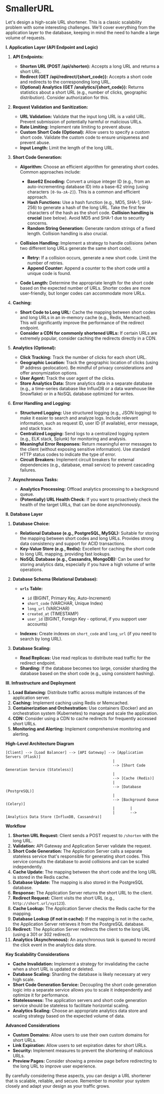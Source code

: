 # SmallerURL

Let's design a high-scale URL shortener. This is a classic scalability problem with some interesting challenges. We'll cover everything from the application layer to the database, keeping in mind the need to handle a large volume of requests.

**I. Application Layer (API Endpoint and Logic)**

1.  **API Endpoints:**

    *   **Shorten URL (POST /api/shorten):**  Accepts a long URL and returns a short URL.
    *   **Redirect (GET /api/redirect/{short_code}):**  Accepts a short code and redirects to the corresponding long URL.
    *   **(Optional) Analytics (GET /analytics/{short_code}):**  Returns statistics about a short URL (e.g., number of clicks, geographic distribution). Consider authorization for this.

2.  **Request Validation and Sanitization:**

    *   **URL Validation:**  Validate that the input long URL is a valid URL. Prevent submission of potentially harmful or malicious URLs.
    *   **Rate Limiting:**  Implement rate limiting to prevent abuse.
    *   **Custom Short Code (Optional):**  Allow users to specify a custom short code. Validate the custom code to ensure uniqueness and prevent abuse.
    *   **Input Length:**  Limit the length of the long URL.

3.  **Short Code Generation:**

    *   **Algorithm:**  Choose an efficient algorithm for generating short codes. Common approaches include:

        *   **Base62 Encoding:** Convert a unique integer ID (e.g., from an auto-incrementing database ID) into a base-62 string (using characters `[0-9a-zA-Z]`). This is a common and efficient approach.
        *   **Hash Functions:** Use a hash function (e.g., MD5, SHA-1, SHA-256) to generate a hash of the long URL. Take the first few characters of the hash as the short code.  **Collision handling is crucial** (see below). Avoid MD5 and SHA-1 due to security concerns.
        *   **Random String Generation:** Generate random strings of a fixed length. Collision handling is also crucial.

    *   **Collision Handling:** Implement a strategy to handle collisions (when two different long URLs generate the same short code).

        *   **Retry:** If a collision occurs, generate a new short code.  Limit the number of retries.
        *   **Append Counter:**  Append a counter to the short code until a unique code is found.

    *   **Code Length:**  Determine the appropriate length for the short code based on the expected number of URLs.  Shorter codes are more user-friendly, but longer codes can accommodate more URLs.

4.  **Caching:**

    *   **Short Code to Long URL:** Cache the mapping between short codes and long URLs in an in-memory cache (e.g., Redis, Memcached). This will significantly improve the performance of the redirect endpoint.
    *   **Consider a CDN for commonly shortened URLs:**  If certain URLs are extremely popular, consider caching the redirects directly in a CDN.

5.  **Analytics (Optional):**

    *   **Click Tracking:** Track the number of clicks for each short URL.
    *   **Geographic Location:** Track the geographic location of clicks (using IP address geolocation). Be mindful of privacy considerations and offer anonymization options.
    *   **User Agent:** Track the user agent of the clicks.
    *   **Store Analytics Data:** Store analytics data in a separate database (e.g., a time-series database like InfluxDB or a data warehouse like Snowflake) or in a NoSQL database optimized for writes.

6.  **Error Handling and Logging:**

    *   **Structured Logging:**  Use structured logging (e.g., JSON logging) to make it easier to search and analyze logs.  Include relevant information, such as request ID, user ID (if available), error message, and stack trace.
    *   **Centralized Logging:**  Send logs to a centralized logging system (e.g., ELK stack, Splunk) for monitoring and analysis.
    *   **Meaningful Error Responses:**  Return meaningful error messages to the client (without exposing sensitive information).  Use standard HTTP status codes to indicate the type of error.
    *   **Circuit Breakers:**  Implement circuit breakers for external dependencies (e.g., database, email service) to prevent cascading failures.

7.  **Asynchronous Tasks:**

    *   **Analytics Processing:**  Offload analytics processing to a background queue.
    *   **(Potentially) URL Health Check:** If you want to proactively check the health of the target URLs, that can be done asynchronously.

**II. Database Layer**

1.  **Database Choice:**

    *   **Relational Database (e.g., PostgreSQL, MySQL):** Suitable for storing the mapping between short codes and long URLs. Provides strong data consistency and support for ACID transactions.
    *   **Key-Value Store (e.g., Redis):**  Excellent for caching the short code to long URL mapping, providing fast lookups.
    *   **NoSQL Database (e.g., Cassandra, MongoDB):** Can be used for storing analytics data, especially if you have a high volume of write operations.

2.  **Database Schema (Relational Database):**

    *   **`urls` Table:**
        *   `id` (BIGINT, Primary Key, Auto-Increment)
        *   `short_code` (VARCHAR, Unique Index)
        *   `long_url` (VARCHAR)
        *   `created_at` (TIMESTAMP)
        *   `user_id` (BIGINT, Foreign Key - optional, if you support user accounts)

    *   **Indexes:** Create indexes on `short_code` and `long_url` (if you need to search by long URL).

3.  **Database Scaling:**

    *   **Read Replicas:**  Use read replicas to distribute read traffic for the redirect endpoint.
    *   **Sharding:**  If the database becomes too large, consider sharding the database based on the short code (e.g., using consistent hashing).

**III. Infrastructure and Deployment**

1.  **Load Balancing:**  Distribute traffic across multiple instances of the application server.
2.  **Caching:**  Implement caching using Redis or Memcached.
3.  **Containerization and Orchestration:** Use containers (Docker) and an orchestration system (Kubernetes) to manage and scale the application.
4.  **CDN:** Consider using a CDN to cache redirects for frequently accessed short URLs.
5.  **Monitoring and Alerting:** Implement comprehensive monitoring and alerting.

**High-Level Architecture Diagram**

```
[Client] --> [Load Balancer] --> [API Gateway] --> [Application Servers (Flask)]
                                                 |
                                                 --> [Short Code Generation Service (Stateless)]
                                                 |
                                                 --> [Cache (Redis)]
                                                 |
                                                 --> [Database (PostgreSQL)]
                                                 |
                                                 --> [Background Queue (Celery)]
                                                 |       |
                                                 |       --> [Analytics Data Store (InfluxDB, Cassandra)]
```

**Workflow**

1.  **Shorten URL Request:**  Client sends a POST request to `/shorten` with the long URL.
2.  **Validation:**  API Gateway and Application Server validate the request.
3.  **Short Code Generation:** The Application Server calls a separate stateless service that's responsible for generating short codes. This service consults the database to avoid collisions and can be scaled independently.
4.  **Cache Update:** The mapping between the short code and the long URL is stored in the Redis cache.
5.  **Database Update:**  The mapping is also stored in the PostgreSQL database.
6.  **Response:**  The Application Server returns the short URL to the client.
7.  **Redirect Request:**  Client visits the short URL (e.g., `http://short.url/xyz123`).
8.  **Cache Lookup:**  The Application Server checks the Redis cache for the mapping.
9.  **Database Lookup (if not in cache):** If the mapping is not in the cache, the Application Server retrieves it from the PostgreSQL database.
10. **Redirect:**  The Application Server redirects the client to the long URL (using a 301 or 302 redirect).
11. **Analytics (Asynchronous):** An asynchronous task is queued to record the click event in the analytics data store.

**Key Scalability Considerations**

*   **Cache Invalidation:** Implement a strategy for invalidating the cache when a short URL is updated or deleted.
*   **Database Scaling:**  Sharding the database is likely necessary at very high scale.
*   **Short Code Generation Service:** Decoupling the short code generation logic into a separate service allows you to scale it independently and optimize it for performance.
*   **Statelessness:** The application servers and short code generation service should be stateless to facilitate horizontal scaling.
*   **Analytics Scaling:**  Choose an appropriate analytics data store and scaling strategy based on the expected volume of data.

**Advanced Considerations**

*   **Custom Domains:** Allow users to use their own custom domains for short URLs.
*   **Link Expiration:**  Allow users to set expiration dates for short URLs.
*   **Security:** Implement measures to prevent the shortening of malicious URLs.
*   **Preview Pages:**  Consider showing a preview page before redirecting to the long URL to improve user experience.

By carefully considering these aspects, you can design a URL shortener that is scalable, reliable, and secure. Remember to monitor your system closely and adapt your design as your traffic grows.

